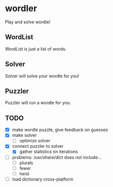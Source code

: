# wordler
Play and solve wordle!

## WordList
WordList is just a list of words.

## Solver
Solver will solve your wordle for you!

## Puzzler
Puzzler will run a wordle for you.

## TODO
* [x] make wordle puzzle, give feedback on guesses
* [x] make solver
    * [ ] optimize solver
* [x] connect puzzler to solver
    * [x] gather statistics on iterations
* [ ] problems: /usr/share/dict does not include...
    * [ ] plurals
	* [ ] fewer
	* [ ] heist
* [ ] load dictionary cross-platform

